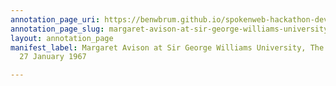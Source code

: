 ```yaml
---
annotation_page_uri: https://benwbrum.github.io/spokenweb-hackathon-development/annotations/margaret-avison-at-sir-george-williams-university-the-poetry-series-27-january-1967-canvas-1-audience-.json
annotation_page_slug: margaret-avison-at-sir-george-williams-university-the-poetry-series-27-january-1967-canvas-1-audience-
layout: annotation_page
manifest_label: Margaret Avison at Sir George Williams University, The Poetry Series,
  27 January 1967

---
```

